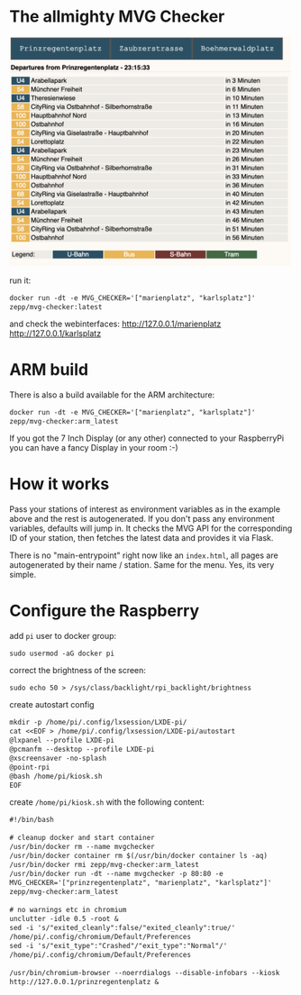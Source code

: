 # The allmighty MVG Checker

<img src="https://raw.githubusercontent.com/zepptron/mvg-checker/master/tmp/screen.png" width="500">

run it:
```
docker run -dt -e MVG_CHECKER='["marienplatz", "karlsplatz"]' zepp/mvg-checker:latest
```

and check the webinterfaces:
http://127.0.0.1/marienplatz
http://127.0.0.1/karlsplatz

# ARM build

There is also a build available for the ARM architecture:

```
docker run -dt -e MVG_CHECKER='["marienplatz", "karlsplatz"]' zepp/mvg-checker:arm_latest
```

If you got the 7 Inch Display (or any other) connected to your RaspberryPi you can have a fancy Display in your room :-)

# How it works

Pass your stations of interest as environment variables as in the example above and the rest is autogenerated. If you don't pass any environment variables, defaults will jump in.
It checks the MVG API for the corresponding ID of your station, then fetches the latest data and provides it via Flask.

There is no "main-entrypoint" right now like an `index.html`, all pages are autogenerated by their name / station. Same for the menu. Yes, its very simple.

# Configure the Raspberry

add `pi` user to docker group:
```
sudo usermod -aG docker pi
```

correct the brightness of the screen:
```
sudo echo 50 > /sys/class/backlight/rpi_backlight/brightness
```

create autostart config
```
mkdir -p /home/pi/.config/lxsession/LXDE-pi/
cat <<EOF > /home/pi/.config/lxsession/LXDE-pi/autostart
@lxpanel --profile LXDE-pi
@pcmanfm --desktop --profile LXDE-pi
@xscreensaver -no-splash
@point-rpi
@bash /home/pi/kiosk.sh
EOF
```

create `/home/pi/kiosk.sh` with the following content:
```
#!/bin/bash

# cleanup docker and start container
/usr/bin/docker rm --name mvgchecker
/usr/bin/docker container rm $(/usr/bin/docker container ls -aq)
/usr/bin/docker rmi zepp/mvg-checker:arm_latest
/usr/bin/docker run -dt --name mvgchecker -p 80:80 -e MVG_CHECKER='["prinzregentenplatz", "marienplatz", "karlsplatz"]' zepp/mvg-checker:arm_latest

# no warnings etc in chromium
unclutter -idle 0.5 -root &
sed -i 's/"exited_cleanly":false/"exited_cleanly":true/' /home/pi/.config/chromium/Default/Preferences
sed -i 's/"exit_type":"Crashed"/"exit_type":"Normal"/' /home/pi/.config/chromium/Default/Preferences

/usr/bin/chromium-browser --noerrdialogs --disable-infobars --kiosk http://127.0.0.1/prinzregentenplatz &
```
